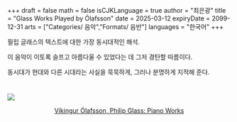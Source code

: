+++
draft = false
math = false
isCJKLanguage = true
author = "최은광"
title = "Glass Works Played by Ólafsson"
date = 2025-03-12
expiryDate = 2099-12-31
arts = ["Categories/ 음악","Formats/ 음반"]
languages = "한국어"
+++

필립 글래스의 텍스트에 대한 가장 동시대적인 해석.

이 음악이 이토록 슬프고 아름다울 수 있었다는 데 그저 경탄할 따름이다.

동시대가 현대와 다른 시대라는 사실을 묵묵하게, 그러나 분명하게 지적해 준다.

#

![](https://res.cloudinary.com/dg-stage/image/fetch/f_auto,c_fill,ar_1:1,w_640,q_auto:eco/https://images.universal-music.de/img/assets/421/421341/4/2560/vikingur-olafsson-philip-glass-piano-works.jpg)
<center><a href="https://www.stage-plus.com/audio/album_85M64TBDBSR3CC8" target="_blank" rel="noopener noreferrer">Víkingur Ólafsson, Philip Glass: Piano Works</a></center>